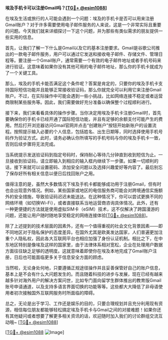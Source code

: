 **埃及手机卡可以注册Gmail吗？[[TG💪+ @esim1088](https://t.me/s/esim1088)]**

在埃及生活或旅行的人可能会遇到一个问题：埃及的手机卡是否可以用来注册Gmail账户？对于许多需要使用电子邮件服务的人来说，这是一个非常实际且重要的问题。今天我们就来详细探讨一下这个问题，并为那些有类似需求的朋友提供一些实用的信息。

首先，让我们了解一下什么是Gmail以及它的基本注册要求。Gmail是谷歌公司推出的一款电子邮件服务，用户可以通过它发送和接收电子邮件、存储文件、管理日程等。要注册一个Gmail账户，通常需要一个有效的电子邮件地址或者手机号码来进行验证。这意味着如果你没有其他可用的电子邮件地址，那么你的手机卡就成为了一个关键工具。

那么，埃及的手机卡能否满足这个条件呢？答案是肯定的，只要你的埃及手机卡支持国际短信功能并且能够正常接收验证码，那么你就完全可以利用它来注册Gmail账户。不过，在实际操作中可能会遇到一些小挑战，比如网络连接不稳定或者运营商限制某些服务等。因此，我们需要做好充分准备以确保整个过程顺利进行。

接下来，我们来看看具体的操作步骤。当你决定用埃及手机卡注册Gmail时，首先要确保你的手机卡已经开通了国际短信功能，并且有足够的余额支付可能产生的费用。然后打开浏览器访问Gmail官网并点击“创建账户”按钮开始新账户的设置流程。按照提示输入必要的个人信息，包括姓名、出生日期等，同时选择使用手机号码作为验证方式。此时，请务必确认你所填写的手机号码与你的埃及手机卡一致，否则后续步骤将无法完成。

当系统提示发送验证码到指定号码时，保持耐心等待几分钟直到收到短信为止。一旦接收到验证码，请立即输入到相应的输入框内继续下一步骤。如果一切顺利的话，接下来就可以设置密码、添加安全问题以及选择兴趣爱好等内容了。最后别忘了保存好所有相关信息以便日后找回账户之用。

值得注意的是，虽然大多数情况下埃及手机卡都能够成功用于注册Gmail，但有时也会出现意外情况。例如，某些国家或地区的电信服务商可能会对跨境通信实施额外的安全措施，导致验证码迟迟未能送达。在这种情况下，你可以尝试更换不同的网络环境（如切换Wi-Fi），或者直接联系当地运营商咨询具体情况。此外，还有一种更便捷的方法就是使用虚拟SIM卡（eSIM）技术，这不仅解决了跨国漫游的问题，还能让用户随时随地享受稳定的网络连接体验[[TG💪+ @esim1088](https://t.me/s/esim1088)]。

除了上述提到的技术层面的因素外，还有一个值得重视的社会文化背景因素——即不同地区对于隐私保护的态度差异。在国外尤其是欧美发达国家，人们普遍更加注重个人隐私权，因此各大互联网平台也相应加强了身份认证机制。相比之下，在中东地区特别是像埃及这样的国家里，由于法律体系相对宽松，企业在处理用户数据方面往往缺乏足够的透明度。这就意味着即使你在埃及本地完成了Gmail账户注册，日后也可能面临更多关于信息安全方面的顾虑。

当然啦，无论身处何地，只要遵循正规途径操作并且妥善保管好自己的账户信息，基本上是不会有什么大问题发生的。而且随着科技的进步与发展，现在已经有越来越多针对海外用户的解决方案问世，比如专门面向留学生群体推出的教育版Gmail账号申请通道，以及支持多语言界面切换的功能等等。这些都大大降低了非母语使用者初次接触国外互联网服务时所面临的障碍。

总之，无论是出于学习、工作还是娱乐的目的，只要合理规划并且充分利用现有资源，相信每位朋友都能够轻松搞定埃及手机卡与Gmail之间的对接难题！如果你还有其他疑问或者想要了解更多相关资讯的话，欢迎随时加入我们的讨论群组交流互动哦~ [[TG💪+ @esim1088](https://t.me/s/esim1088)]

[[TG💪+ @esim1088](https://t.me/s/esim1088) ![Image](https://i.postimg.cc/4NQfJmqS/Snipaste-2025-05-13-00-14-12.png)]